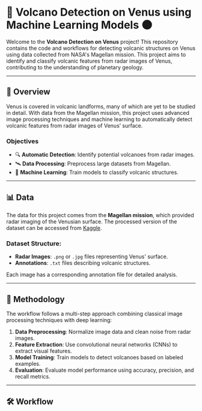 # 🌋 Volcano Detection on Venus using Machine Learning Models 🌑

Welcome to the **Volcano Detection on Venus** project! This repository contains the code and workflows for detecting volcanic structures on Venus using data collected from NASA's Magellan mission. This project aims to identify and classify volcanic features from radar images of Venus, contributing to the understanding of planetary geology.

---

## 📖 Overview

Venus is covered in volcanic landforms, many of which are yet to be studied in detail. With data from the Magellan mission, this project uses advanced image processing techniques and machine learning to automatically detect volcanic features from radar images of Venus’ surface.

### Objectives
- 🔍 **Automatic Detection**: Identify potential volcanoes from radar images.
- 🛰️ **Data Processing**: Preprocess large datasets from Magellan.
- 🧠 **Machine Learning**: Train models to classify volcanic structures.

---

## 📊 Data

The data for this project comes from the **Magellan mission**, which provided radar imaging of the Venusian surface. The processed version of the dataset can be accessed from [Kaggle](https://www.kaggle.com/). 

### Dataset Structure:
- **Radar Images**: `.png` or `.jpg` files representing Venus' surface.
- **Annotations**: `.txt` files describing volcanic structures.
  
Each image has a corresponding annotation file for detailed analysis.

---

## 🔬 Methodology

The workflow follows a multi-step approach combining classical image processing techniques with deep learning:

1. **Data Preprocessing**: Normalize image data and clean noise from radar images.
2. **Feature Extraction**: Use convolutional neural networks (CNNs) to extract visual features.
3. **Model Training**: Train models to detect volcanoes based on labeled examples.
4. **Evaluation**: Evaluate model performance using accuracy, precision, and recall metrics.

---

## 🛠️ Workflow
